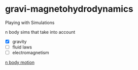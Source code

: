 # gravi-magnetohydrodynamics
Playing with Simulations

n body sims that take into account
- [x] gravity
- [ ] fluid laws
- [ ] electromagnetism

[n body motion](n_bodies.gif)

